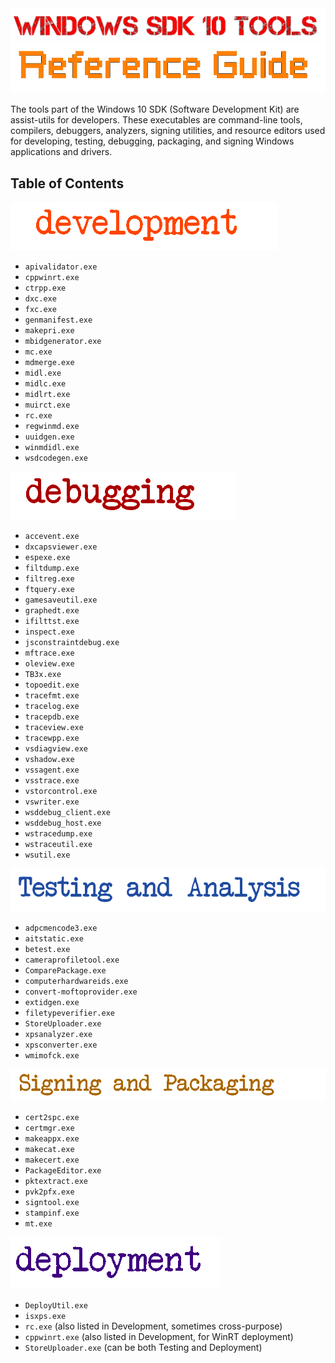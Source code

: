 <div align="center">
  <img src="img/main_red.png" alt="title" />
</div>

<div align="right">
  <img src="img/reference_or.png" alt="reference_or" />
</div>

The tools part of the Windows 10 SDK (Software Development Kit) are assist-utils for developers. These executables are command-line tools, compilers, debuggers, analyzers, signing utilities, and resource editors used for developing, testing, debugging, packaging, and signing Windows applications and drivers.

## Table of Contents

<div align="left">
  <img src="img/development.png" alt="reference_or" />
</div>

* `apivalidator.exe`
* `cppwinrt.exe`
* `ctrpp.exe`
* `dxc.exe`
* `fxc.exe`
* `genmanifest.exe`
* `makepri.exe`
* `mbidgenerator.exe`
* `mc.exe`
* `mdmerge.exe`
* `midl.exe`
* `midlc.exe`
* `midlrt.exe`
* `muirct.exe`
* `rc.exe`
* `regwinmd.exe`
* `uuidgen.exe`
* `winmdidl.exe`
* `wsdcodegen.exe`

<div align="left">
  <img src="img/debugging.png" alt="debugging" />
</div>

* `accevent.exe`
* `dxcapsviewer.exe`
* `espexe.exe`
* `filtdump.exe`
* `filtreg.exe`
* `ftquery.exe`
* `gamesaveutil.exe`
* `graphedt.exe`
* `ifilttst.exe`
* `inspect.exe`
* `jsconstraintdebug.exe`
* `mftrace.exe`
* `oleview.exe`
* `TB3x.exe`
* `topoedit.exe`
* `tracefmt.exe`
* `tracelog.exe`
* `tracepdb.exe`
* `traceview.exe`
* `tracewpp.exe`
* `vsdiagview.exe`
* `vshadow.exe`
* `vssagent.exe`
* `vsstrace.exe`
* `vstorcontrol.exe`
* `vswriter.exe`
* `wsddebug_client.exe`
* `wsddebug_host.exe`
* `wstracedump.exe`
* `wstraceutil.exe`
* `wsutil.exe`

<div align="left">
  <img src="img/testing.png" alt="testing" />
</div>

* `adpcmencode3.exe`
* `aitstatic.exe`
* `betest.exe`
* `cameraprofiletool.exe`
* `ComparePackage.exe`
* `computerhardwareids.exe`
* `convert-moftoprovider.exe`
* `extidgen.exe`
* `filetypeverifier.exe`
* `StoreUploader.exe`
* `xpsanalyzer.exe`
* `xpsconverter.exe`
* `wmimofck.exe`

<div align="left">
  <img src="img/signing.png" alt="signing" />
</div>

* `cert2spc.exe`
* `certmgr.exe`
* `makeappx.exe`
* `makecat.exe`
* `makecert.exe`
* `PackageEditor.exe`
* `pktextract.exe`
* `pvk2pfx.exe`
* `signtool.exe`
* `stampinf.exe`
* `mt.exe`

<div align="left">
  <img src="img/deployment.png" alt="deployment" />
</div>


* `DeployUtil.exe`
* `isxps.exe`
* `rc.exe`        (also listed in Development, sometimes cross-purpose)
* `cppwinrt.exe`  (also listed in Development, for WinRT deployment)
* `StoreUploader.exe` (can be both Testing and Deployment)




